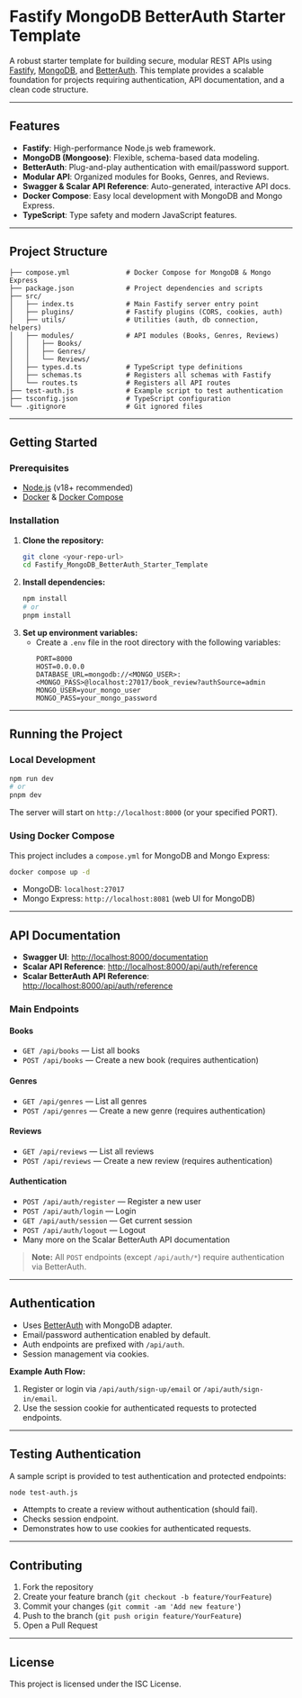 # Fastify MongoDB BetterAuth Starter Template

A robust starter template for building secure, modular REST APIs using [Fastify](https://www.fastify.io/), [MongoDB](https://www.mongodb.com/), and [BetterAuth](https://www.npmjs.com/package/better-auth). This template provides a scalable foundation for projects requiring authentication, API documentation, and a clean code structure.

---

## Features

- **Fastify**: High-performance Node.js web framework.
- **MongoDB (Mongoose)**: Flexible, schema-based data modeling.
- **BetterAuth**: Plug-and-play authentication with email/password support.
- **Modular API**: Organized modules for Books, Genres, and Reviews.
- **Swagger & Scalar API Reference**: Auto-generated, interactive API docs.
- **Docker Compose**: Easy local development with MongoDB and Mongo Express.
- **TypeScript**: Type safety and modern JavaScript features.

---

## Project Structure

```
├── compose.yml              # Docker Compose for MongoDB & Mongo Express
├── package.json             # Project dependencies and scripts
├── src/
│   ├── index.ts             # Main Fastify server entry point
│   ├── plugins/             # Fastify plugins (CORS, cookies, auth)
│   ├── utils/               # Utilities (auth, db connection, helpers)
│   ├── modules/             # API modules (Books, Genres, Reviews)
│   │   ├── Books/
│   │   ├── Genres/
│   │   └── Reviews/
│   ├── types.d.ts           # TypeScript type definitions
│   ├── schemas.ts           # Registers all schemas with Fastify
│   └── routes.ts            # Registers all API routes
├── test-auth.js             # Example script to test authentication
├── tsconfig.json            # TypeScript configuration
└── .gitignore               # Git ignored files
```

---

## Getting Started

### Prerequisites

- [Node.js](https://nodejs.org/) (v18+ recommended)
- [Docker](https://www.docker.com/) & [Docker Compose](https://docs.docker.com/compose/)

### Installation

1. **Clone the repository:**
   ```bash
   git clone <your-repo-url>
   cd Fastify_MongoDB_BetterAuth_Starter_Template
   ```
2. **Install dependencies:**
   ```bash
   npm install
   # or
   pnpm install
   ```
3. **Set up environment variables:**
   - Create a `.env` file in the root directory with the following variables:
     ```env
     PORT=8000
     HOST=0.0.0.0
     DATABASE_URL=mongodb://<MONGO_USER>:<MONGO_PASS>@localhost:27017/book_review?authSource=admin
     MONGO_USER=your_mongo_user
     MONGO_PASS=your_mongo_password
     ```

---

## Running the Project

### Local Development

```bash
npm run dev
# or
pnpm dev
```

The server will start on `http://localhost:8000` (or your specified PORT).

### Using Docker Compose

This project includes a `compose.yml` for MongoDB and Mongo Express:

```bash
docker compose up -d
```

- MongoDB: `localhost:27017`
- Mongo Express: `http://localhost:8081` (web UI for MongoDB)

---

## API Documentation

- **Swagger UI**: [http://localhost:8000/documentation](http://localhost:8000/documentation)
- **Scalar API Reference**: [http://localhost:8000/api/auth/reference](http://localhost:8000/api/auth/reference)
- **Scalar BetterAuth API Reference**: [http://localhost:8000/api/auth/reference](http://localhost:8000/api/auth/reference)

### Main Endpoints

#### Books

- `GET /api/books` — List all books
- `POST /api/books` — Create a new book (requires authentication)

#### Genres

- `GET /api/genres` — List all genres
- `POST /api/genres` — Create a new genre (requires authentication)

#### Reviews

- `GET /api/reviews` — List all reviews
- `POST /api/reviews` — Create a new review (requires authentication)

#### Authentication

- `POST /api/auth/register` — Register a new user
- `POST /api/auth/login` — Login
- `GET /api/auth/session` — Get current session
- `POST /api/auth/logout` — Logout
- Many more on the Scalar BetterAuth API documentation

> **Note:** All `POST` endpoints (except `/api/auth/*`) require authentication via BetterAuth.

---

## Authentication

- Uses [BetterAuth](https://www.npmjs.com/package/better-auth) with MongoDB adapter.
- Email/password authentication enabled by default.
- Auth endpoints are prefixed with `/api/auth`.
- Session management via cookies.

**Example Auth Flow:**

1. Register or login via `/api/auth/sign-up/email` or `/api/auth/sign-in/email`.
2. Use the session cookie for authenticated requests to protected endpoints.

---

## Testing Authentication

A sample script is provided to test authentication and protected endpoints:

```bash
node test-auth.js
```

- Attempts to create a review without authentication (should fail).
- Checks session endpoint.
- Demonstrates how to use cookies for authenticated requests.

---

## Contributing

1. Fork the repository
2. Create your feature branch (`git checkout -b feature/YourFeature`)
3. Commit your changes (`git commit -am 'Add new feature'`)
4. Push to the branch (`git push origin feature/YourFeature`)
5. Open a Pull Request

---

## License

This project is licensed under the ISC License.
